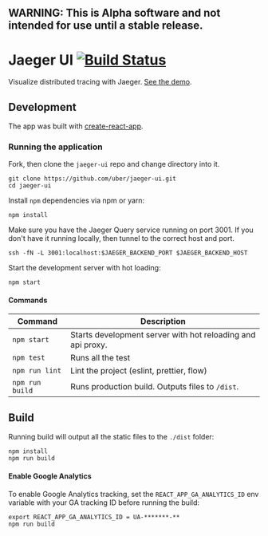 ## WARNING: This is Alpha software and not intended for use until a stable release.

# Jaeger UI [![Build Status](https://travis-ci.org/uber/jaeger-ui.svg?branch=master)](https://travis-ci.org/uber/jaeger-ui)


Visualize distributed tracing with Jaeger. [See the demo](https://uber.github.io/jaeger-ui/).

## Development

The app was built with [create-react-app](https://github.com/facebookincubator/create-react-app).

### Running the application

Fork, then clone the `jaeger-ui` repo and change directory into it.
```
git clone https://github.com/uber/jaeger-ui.git
cd jaeger-ui
```

Install `npm` dependencies via npm or yarn:
```
npm install
```

Make sure you have the Jaeger Query service running on port 3001. If you don't have it running locally, then tunnel to the correct host and port.

```
ssh -fN -L 3001:localhost:$JAEGER_BACKEND_PORT $JAEGER_BACKEND_HOST
```

Start the development server with hot loading:

```
npm start
```

#### Commands

| Command | Description |
| ------- | ----------- |
| `npm start` | Starts development server with hot reloading and api proxy. |
| `npm test` | Runs all the test |
| `npm run lint` | Lint the project (eslint, prettier, flow) |
| `npm run build` | Runs production build. Outputs files to `/dist`. |


## Build

Running build will output all the static files to the `./dist` folder:

```
npm install
npm run build
```


#### Enable Google Analytics

To enable Google Analytics tracking, set the `REACT_APP_GA_ANALYTICS_ID` env variable with your GA tracking ID before running the build:

```
export REACT_APP_GA_ANALYTICS_ID = UA-*******-**
npm run build
```
